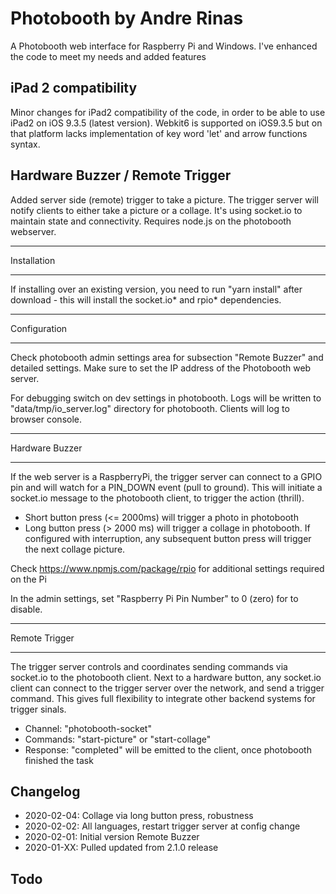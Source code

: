 # Photobooth by Andre Rinas
A Photobooth web interface for Raspberry Pi and Windows. I've enhanced the code to meet my needs and added features

## iPad 2 compatibility
Minor changes for  iPad2 compatibility of the code, in order to be able to use iPad2 on iOS 9.3.5 (latest version). Webkit6 is supported on iOS9.3.5 but on that platform lacks implementation of key word 'let' and arrow functions syntax.

## Hardware Buzzer / Remote Trigger
Added server side (remote) trigger to take a picture. The trigger server will notify clients to either take a picture or a collage. It's using socket.io to maintain state and connectivity. Requires node.js on the photobooth webserver.

************
Installation
************
If installing over an existing version, you need to run "yarn install" after download - this will install the socket.io* and rpio* dependencies.

*************
Configuration
*************
Check photobooth admin settings area for subsection "Remote Buzzer" and detailed settings. Make sure to set the IP address of the Photobooth web server.

For debugging switch on dev settings in photobooth. Logs will be written to "data/tmp/io_server.log"  directory for photobooth. Clients will log to browser console. 

***************
Hardware Buzzer
***************
If the web server is a RaspberryPi, the trigger server can connect to a GPIO pin and will watch for a PIN_DOWN event (pull to ground). This will initiate a socket.io message to the photobooth client, to trigger the action (thrill).

- Short button press (<= 2000ms) will trigger a photo in photobooth
- Long button press (> 2000 ms) will trigger a collage in photobooth. If configured with interruption, any subsequent button press will trigger the next collage picture. 

Check https://www.npmjs.com/package/rpio for additional settings required on the Pi

In the admin settings, set "Raspberry Pi Pin Number" to 0 (zero) for to disable.

**************
Remote Trigger
**************
The trigger server controls and coordinates sending commands via socket.io to the photobooth client. Next to a hardware button, any socket.io client can connect to the trigger server over the network, and send a trigger command. This gives full flexibility to integrate other backend systems for trigger sinals.

- Channel: "photobooth-socket"
- Commands: "start-picture" or "start-collage"
- Response: "completed"  will be emitted to the client, once photobooth finished the task


## Changelog
- 2020-02-04: Collage via long button press, robustness
- 2020-02-02: All languages, restart trigger server at config change
- 2020-02-01: Initial version Remote Buzzer
- 2020-01-XX: Pulled updated from 2.1.0 release

## Todo

